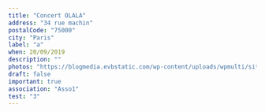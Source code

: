 ```yaml
---
title: "Concert OLALA"
address: "34 rue machin"
postalCode: "75000"
city: "Paris"
label: "a"
when: 20/09/2019
description: ""
photos: "https://blogmedia.evbstatic.com/wp-content/uploads/wpmulti/sites/8/2018/01/15155312/iStock-667709450.jpg"
draft: false
important: true
association: "Asso1"
test: "3"
---
```

